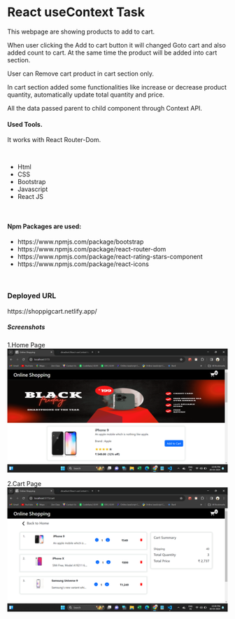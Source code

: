 # React useContext Task

<p>This webpage are showing products to add to cart.</p>
<p>When user clicking the Add to cart button it will changed Goto cart and also added count to cart. At the same time the product will be added into cart section.</p>
<p>User can Remove cart product in cart section only.</p>
<p>In cart section added some functionalities like increase or decrease 
 product quantity, automatically update total quantity and price.</p>
 <p>All the data passed parent to child component through Context API.</p>
  <h4>Used Tools.</h4>
  <p>It works with React Router-Dom.</p>
  <br>
<ul>
  <li>Html</li>
  <li>CSS</li>
  <li>Bootstrap</li>
  <li>Javascript</li>
  <li>React JS</li>
</ul>
<br>
<h4>Npm Packages are used:</h4>
<ul>
  <li>https://www.npmjs.com/package/bootstrap</li>
  <li>https://www.npmjs.com/package/react-router-dom</li>
  <li>https://www.npmjs.com/package/react-rating-stars-component</li>
  <li>https://www.npmjs.com/package/react-icons</li>
</ul>
<br>
<h3>Deployed URL</h3>
https://shoppigcart.netlify.app/
<br>

<h5>Screenshots</h5>
1.Home Page
<img src="./src/assets/screenshot1.png">

2.Cart Page
<img src="./src/assets/screenshot2.png">

